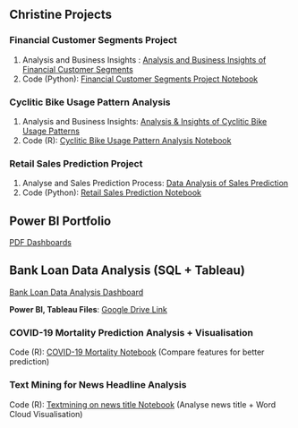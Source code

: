 ## Christine Projects

### Financial Customer Segments Project

1. Analysis and Business Insights : [Analysis and Business Insights of Financial Customer Segments](https://github.com/Christineding211/Christine_projects/blob/35051d751961f17dd79f97e746e38774bab71335/Analysis%20%26%20Insights%20of%20Financial%20Customer%20Segments.md)
2. Code (Python): [Financial Customer Segments Project Notebook](https://github.com/Christineding211/Christine_projects/blob/6a1a0ef81aa7cceabd1143ea6d23e3279f29920f/Financial%20Customer%20Segments%20Project.ipynb)

### Cyclitic Bike Usage Pattern Analysis

1. Analysis and Business Insights: [Analysis & Insights of Cyclitic Bike Usage Patterns](https://github.com/Christineding211/Christine_projects/blob/ba20086497e81a56645984afa39d8caf75574309/Analysis%20%26%20Insights%20of%20Cyclitic%20Bike%20Usage%20Patterns.md)
2. Code (R): [Cyclitic Bike Usage Pattern Analysis Notebook](https://github.com/Christineding211/Christine_projects/blob/2b98473d45a403db865b9647cf6306a9eaaed62f/Cyclitic%20Bike%20Usage%20Pattern%20Project.Rmd)

### Retail Sales Prediction Project

1. Analyse and Sales Prediction Process: [Data Analysis of Sales Prediction](https://github.com/Christineding211/Christine_projects/blob/860d7a85ad38ef071e542db579de311f41f63f9b/Analysis%20of%20Sales%20Prediction%20Project.md)
2. Code (Python): [Retail Sales Prediction Notebook](https://github.com/Christineding211/Christine_projects/blob/c7e2dbca2665d27bfc956c5bebc0e10d0eff0cf1/Sales%20Prediction%20in%20retail%20.ipynb)

## Power BI Portfolio

[PDF Dashboards](https://drive.google.com/file/d/17Dhz8MB2Cojco-ucsgjdOxOcMUL6_ZyV/view?usp=sharing)

## Bank Loan Data Analysis (SQL + Tableau)

[Bank Loan Data Analysis Dashboard](https://github.com/Christineding211/Christine_projects/blob/b94e065cad5acbe17463395339dcfec26a9b4115/Bank_Loan_Analysis.md)


**Power BI, Tableau Files**: [Google Drive Link](https://drive.google.com/drive/folders/1Q04fe2tU0VerFk2iiwt-0Cz805sdnXl5?usp=sharing)

### COVID-19 Mortality Prediction Analysis + Visualisation
Code (R): [COVID-19 Mortality Notebook](https://github.com/Christineding211/Christine_projects/blob/4031935468e071a5bd853b5aafb4df99770fc859/Covid_Death_Prediction_models.R) (Compare features for better prediction)
   
### Text Mining for News Headline Analysis
Code (R): [Textmining on news title Notebook](https://github.com/Christineding211/Christine_projects/blob/9397ca78e515c72b8c684f5b7cfa468ee7200d11/Textmining%20on%20news%20title.R) (Analyse news title + Word Cloud Visualisation)
